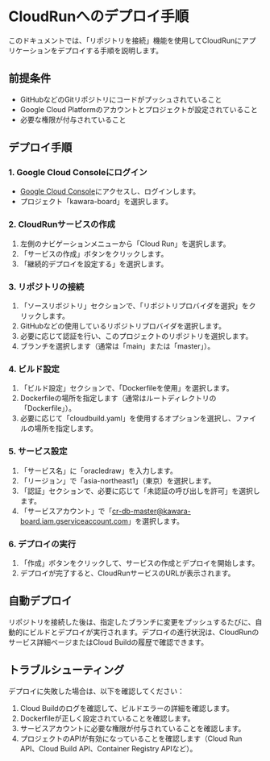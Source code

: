 # CloudRunへのデプロイ手順

このドキュメントでは、「リポジトリを接続」機能を使用してCloudRunにアプリケーションをデプロイする手順を説明します。

## 前提条件

- GitHubなどのGitリポジトリにコードがプッシュされていること
- Google Cloud Platformのアカウントとプロジェクトが設定されていること
- 必要な権限が付与されていること

## デプロイ手順

### 1. Google Cloud Consoleにログイン

- [Google Cloud Console](https://console.cloud.google.com/)にアクセスし、ログインします。
- プロジェクト「kawara-board」を選択します。

### 2. CloudRunサービスの作成

1. 左側のナビゲーションメニューから「Cloud Run」を選択します。
2. 「サービスの作成」ボタンをクリックします。
3. 「継続的デプロイを設定する」を選択します。

### 3. リポジトリの接続

1. 「ソースリポジトリ」セクションで、「リポジトリプロバイダを選択」をクリックします。
2. GitHubなどの使用しているリポジトリプロバイダを選択します。
3. 必要に応じて認証を行い、このプロジェクトのリポジトリを選択します。
4. ブランチを選択します（通常は「main」または「master」）。

### 4. ビルド設定

1. 「ビルド設定」セクションで、「Dockerfileを使用」を選択します。
2. Dockerfileの場所を指定します（通常はルートディレクトリの「Dockerfile」）。
3. 必要に応じて「cloudbuild.yaml」を使用するオプションを選択し、ファイルの場所を指定します。

### 5. サービス設定

1. 「サービス名」に「oracledraw」を入力します。
2. 「リージョン」で「asia-northeast1」（東京）を選択します。
3. 「認証」セクションで、必要に応じて「未認証の呼び出しを許可」を選択します。
4. 「サービスアカウント」で「cr-db-master@kawara-board.iam.gserviceaccount.com」を選択します。

### 6. デプロイの実行

1. 「作成」ボタンをクリックして、サービスの作成とデプロイを開始します。
2. デプロイが完了すると、CloudRunサービスのURLが表示されます。

## 自動デプロイ

リポジトリを接続した後は、指定したブランチに変更をプッシュするたびに、自動的にビルドとデプロイが実行されます。デプロイの進行状況は、CloudRunのサービス詳細ページまたはCloud Buildの履歴で確認できます。

## トラブルシューティング

デプロイに失敗した場合は、以下を確認してください：

1. Cloud Buildのログを確認して、ビルドエラーの詳細を確認します。
2. Dockerfileが正しく設定されていることを確認します。
3. サービスアカウントに必要な権限が付与されていることを確認します。
4. プロジェクトのAPIが有効になっていることを確認します（Cloud Run API、Cloud Build API、Container Registry APIなど）。
